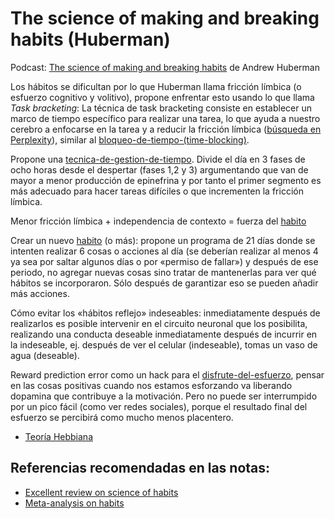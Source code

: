 # The science of making and breaking habits (Huberman)

Podcast: [The science of making and breaking habits](https://spotify.link/6bkFpqwnzDb) de Andrew Huberman

Los hábitos se dificultan por lo que Huberman llama fricción límbica (o esfuerzo cognitivo y volitivo), propone enfrentar esto usando lo que llama *Task bracketing*: La técnica de task bracketing consiste en establecer un marco de tiempo específico para realizar una tarea, lo que ayuda a nuestro cerebro a enfocarse en la tarea y a reducir la fricción límbica ([búsqueda en Perplexity](https://www.perplexity.ai/search/0cbe2eeb-3164-4e47-b691-a1cbb73200ce?s=u)), similar al [bloqueo-de-tiempo-(time-blocking)](bloqueo-de-tiempo-%28time-blocking%29.md).

Propone una [tecnica-de-gestion-de-tiempo](tecnica-de-gestion-de-tiempo.md). Divide el día en 3 fases de ocho horas desde el despertar (fases 1,2 y 3) argumentando que van de mayor a menor producción de epinefrina y por tanto el primer segmento es más adecuado para hacer tareas difíciles o que incrementen la fricción límbica.

Menor fricción límbica + independencia de contexto = fuerza del [habito](habito.md)

Crear un nuevo [habito](habito.md) (o más): propone un programa de 21 días donde se intenten realizar 6 cosas o acciones al día (se deberían realizar al menos 4 ya sea por saltar algunos días o por «permiso de fallar») y después de ese periodo, no agregar nuevas cosas sino tratar de mantenerlas para ver qué hábitos se incorporaron. Sólo después de garantizar eso se pueden añadir más acciones.

Cómo evitar los «hábitos reflejo» indeseables: inmediatamente después de realizarlos es posible intervenir en el circuito neuronal que los posibilita, realizando una conducta deseable inmediatamente después de incurrir en la indeseable, ej. después de ver el celular (indeseable), tomas un vaso de agua (deseable).

Reward prediction error como un hack para el [disfrute-del-esfuerzo](disfrute-del-esfuerzo.md), pensar en las cosas positivas cuando nos estamos esforzando va liberando dopamina que contribuye a la motivación. Pero no puede ser interrumpido por un pico fácil (como ver redes sociales), porque el resultado final del esfuerzo se percibirá como mucho menos placentero.

* [Teoría Hebbiana](https://es.wikipedia.org/wiki/Teor%C3%ADa_hebbiana)

## Referencias recomendadas en las notas:

* [Excellent review on science of habits](https://www.annualreviews.org/doi/abs/10.1146/annurev-psych-122414-033417)
* [Meta-analysis on habits](https://journals.sagepub.com/doi/full/10.1177/1539449219876877)
